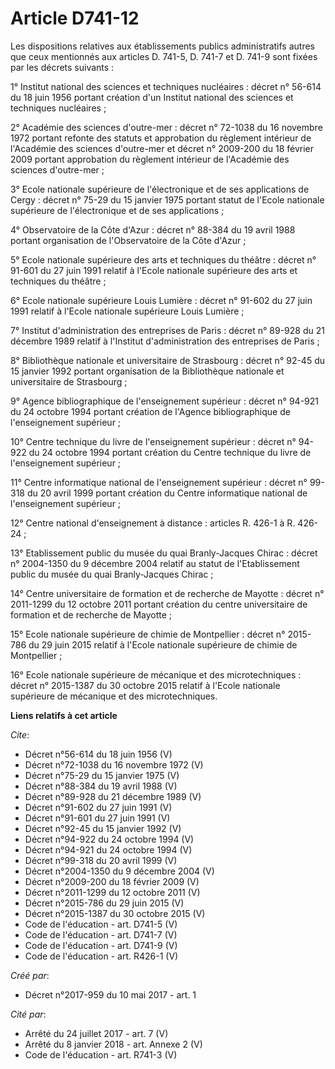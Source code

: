 # Article D741-12

Les dispositions relatives aux établissements publics administratifs autres que ceux mentionnés aux articles D. 741-5, D.
741-7 et D. 741-9 sont fixées par les décrets suivants : 

1° Institut national des sciences et techniques nucléaires : décret n° 56-614 du 18 juin 1956 portant création d'un Institut
national des sciences et techniques nucléaires ; 

2° Académie des sciences d'outre-mer : décret n° 72-1038 du 16 novembre 1972 portant refonte des statuts et approbation du
règlement intérieur de l'Académie des sciences d'outre-mer et décret n° 2009-200 du 18 février 2009 portant approbation du
règlement intérieur de l'Académie des sciences d'outre-mer ; 

3° Ecole nationale supérieure de l'électronique et de ses applications de Cergy : décret n° 75-29 du 15 janvier 1975 portant
statut de l'Ecole nationale supérieure de l'électronique et de ses applications ; 

4° Observatoire de la Côte d'Azur : décret n° 88-384 du 19 avril 1988 portant organisation de l'Observatoire de la Côte
d'Azur ; 

5° Ecole nationale supérieure des arts et techniques du théâtre : décret n° 91-601 du 27 juin 1991 relatif à l'Ecole
nationale supérieure des arts et techniques du théâtre ; 

6° Ecole nationale supérieure Louis Lumière : décret n° 91-602 du 27 juin 1991 relatif à l'Ecole nationale supérieure Louis
Lumière ; 

7° Institut d'administration des entreprises de Paris : décret n° 89-928 du 21 décembre 1989 relatif à l'Institut
d'administration des entreprises de Paris ; 

8° Bibliothèque nationale et universitaire de Strasbourg : décret n° 92-45 du 15 janvier 1992 portant organisation de la
Bibliothèque nationale et universitaire de Strasbourg ; 

9° Agence bibliographique de l'enseignement supérieur : décret n° 94-921 du 24 octobre 1994 portant création de l'Agence
bibliographique de l'enseignement supérieur ; 

10° Centre technique du livre de l'enseignement supérieur : décret n° 94-922 du 24 octobre 1994 portant création du Centre
technique du livre de l'enseignement supérieur ; 

11° Centre informatique national de l'enseignement supérieur : décret n° 99-318 du 20 avril 1999 portant création du Centre
informatique national de l'enseignement supérieur ; 

12° Centre national d'enseignement à distance : articles R. 426-1 à R. 426-24 ; 

13° Etablissement public du musée du quai Branly-Jacques Chirac : décret n° 2004-1350 du 9 décembre 2004 relatif au statut de
l'Etablissement public du musée du quai Branly-Jacques Chirac ; 

14° Centre universitaire de formation et de recherche de Mayotte : décret n° 2011-1299 du 12 octobre 2011 portant création du
centre universitaire de formation et de recherche de Mayotte ; 

15° Ecole nationale supérieure de chimie de Montpellier : décret n° 2015-786 du 29 juin 2015 relatif à l'Ecole nationale
supérieure de chimie de Montpellier ; 

16° Ecole nationale supérieure de mécanique et des microtechniques : décret n° 2015-1387 du 30 octobre 2015 relatif à l'Ecole
nationale supérieure de mécanique et des microtechniques.

**Liens relatifs à cet article**

_Cite_:

  - Décret n°56-614 du 18 juin 1956 (V)
  - Décret n°72-1038 du 16 novembre 1972 (V)
  - Décret n°75-29 du 15 janvier 1975 (V)
  - Décret n°88-384 du 19 avril 1988 (V)
  - Décret n°89-928 du 21 décembre 1989 (V)
  - Décret n°91-602 du 27 juin 1991 (V)
  - Décret n°91-601 du 27 juin 1991 (V)
  - Décret n°92-45 du 15 janvier 1992 (V)
  - Décret n°94-922 du 24 octobre 1994 (V)
  - Décret n°94-921 du 24 octobre 1994 (V)
  - Décret n°99-318 du 20 avril 1999 (V)
  - Décret n°2004-1350 du 9 décembre 2004 (V)
  - Décret n°2009-200 du 18 février 2009 (V)
  - Décret n°2011-1299 du 12 octobre 2011 (V)
  - Décret n°2015-786 du 29 juin 2015 (V)
  - Décret n°2015-1387 du 30 octobre 2015 (V)
  - Code de l'éducation - art. D741-5 (V)
  - Code de l'éducation - art. D741-7 (V)
  - Code de l'éducation - art. D741-9 (V)
  - Code de l'éducation - art. R426-1 (V)

_Créé par_:

  - Décret n°2017-959 du 10 mai 2017 - art. 1

_Cité par_:

  - Arrêté du 24 juillet 2017 - art. 7 (V)
  - Arrêté du 8 janvier 2018 - art. Annexe 2 (V)
  - Code de l'éducation - art. R741-3 (V)
